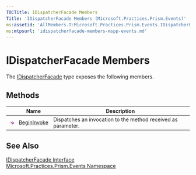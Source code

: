 ```yaml
---
TOCTitle: IDispatcherFacade Members
Title: 'IDispatcherFacade Members (Microsoft.Practices.Prism.Events)'
ms:assetid: 'AllMembers.T:Microsoft.Practices.Prism.Events.IDispatcherFacade'
ms:mtpsurl: 'idispatcherfacade-members-mspp-events.md'
---
```


# IDispatcherFacade Members

The [IDispatcherFacade](/patterns-practices/reference/idispatcherfacade-interface-mspp-events) type exposes the following members.

## Methods

<table>
<thead>
<tr class="header">
<th> </th>
<th>Name</th>
<th>Description</th>
</tr>
</thead>
<tbody>
<tr class="odd">
<td><img src="/patterns-practices/reference/images/public-method.gif" alt="Public method"/></td>
<td><a href="/patterns-practices/reference/idispatcherfacade-begininvoke-method-mspp-events" data-raw-source="[BeginInvoke](/patterns-practices/reference/idispatcherfacade-begininvoke-method-mspp-events)">BeginInvoke</a></td>
<td><div class="summary">
Dispatches an invocation to the method received as parameter.
</div></td>
</tr>
</tbody>
</table>

## See Also

[IDispatcherFacade Interface](/patterns-practices/reference/idispatcherfacade-interface-mspp-events)  
[Microsoft.Practices.Prism.Events Namespace](/patterns-practices/reference/mspp-events-namespace)  
